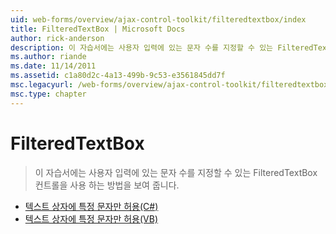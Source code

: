 ```yaml
---
uid: web-forms/overview/ajax-control-toolkit/filteredtextbox/index
title: FilteredTextBox | Microsoft Docs
author: rick-anderson
description: 이 자습서에는 사용자 입력에 있는 문자 수를 지정할 수 있는 FilteredTextBox 컨트롤을 사용 하는 방법을 보여 줍니다.
ms.author: riande
ms.date: 11/14/2011
ms.assetid: c1a80d2c-4a13-499b-9c53-e3561845dd7f
msc.legacyurl: /web-forms/overview/ajax-control-toolkit/filteredtextbox
msc.type: chapter
---
```

<a name="filteredtextbox"></a>FilteredTextBox
====================
> 이 자습서에는 사용자 입력에 있는 문자 수를 지정할 수 있는 FilteredTextBox 컨트롤을 사용 하는 방법을 보여 줍니다.


- [텍스트 상자에 특정 문자만 허용(C#)](allowing-only-certain-characters-in-a-text-box-cs.md)
- [텍스트 상자에 특정 문자만 허용(VB)](allowing-only-certain-characters-in-a-text-box-vb.md)

